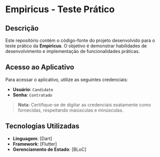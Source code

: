 # Empiricus - Teste Prático

## Descrição
Este repositório contém o código-fonte do projeto desenvolvido para o teste prático da **Empiricus**. O objetivo é demonstrar habilidades de desenvolvimento e implementação de funcionalidades práticas.

## Acesso ao Aplicativo

Para acessar o aplicativo, utilize as seguintes credenciais:

- **Usuário**: `Candidato`
- **Senha**: `Contratado`

> **Nota**: Certifique-se de digitar as credenciais exatamente como fornecidas, respeitando maiúsculas e minúsculas.

## Tecnologias Utilizadas
- **Linguagem**: [Dart]
- **Framework**: [Flutter]
- **Gerenciamento de Estado**: [BLoC]


